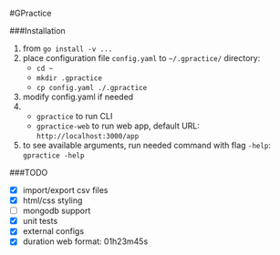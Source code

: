 #GPractice

###Installation
1. from `go install -v ...`
2. place configuration file `config.yaml` to `~/.gpractice/` directory:
   - `cd ~`
   - `mkdir .gpractice`
   - `cp config.yaml ./.gpractice` 
3. modify config.yaml if needed
4. - `gpractice` to run CLI
   - `gpractice-web` to run web app, default URL: `http://localhost:3000/app`
5. to see available arguments, run needed command with flag `-help`: `gpractice -help`


###TODO
- [x] import/export csv files
- [x] html/css styling
- [ ] mongodb support
- [x] unit tests
- [x] external configs
- [x] duration web format: 01h23m45s